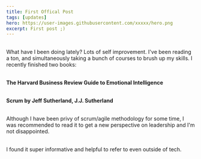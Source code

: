 ```yaml
---
title: First Offical Post
tags: [updates]
hero: https://user-images.githubusercontent.com/xxxxx/hero.png
excerpt: First post ;)
---
```

<br>What have I been doing lately? Lots of self improvement. I've been reading a ton, and simultaneously
taking a bunch of courses to brush up my skills. I recently finished two books:<br><br>

**The Harvard Business Review Guide to Emotional Intelligence**<br><br>

**Scrum by Jeff Sutherland, J.J. Sutherland**<br><br>


Although I have been privy of scrum/agile methodology for some time, I was recommended to read it to get
a new perspective on leadership and I'm not disappointed.<br><br>

I found it super informative and helpful to refer to even outside of tech. 
